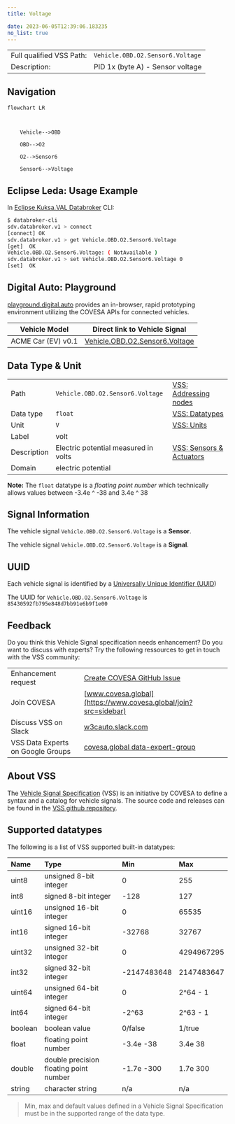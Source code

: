 ```yaml
---
title: Voltage

date: 2023-06-05T12:39:06.183235
no_list: true
---
```



| | |
|---|---|
| Full qualified VSS Path: | `Vehicle.OBD.O2.Sensor6.Voltage` |
| Description: | PID 1x (byte A) - Sensor voltage |

## Navigation

```mermaid
flowchart LR



    Vehicle-->OBD

    OBD-->O2

    O2-->Sensor6

    Sensor6-->Voltage

```

## Eclipse Leda: Usage Example

In [Eclipse Kuksa.VAL Databroker](https://github.com/eclipse/kuksa.val/tree/master/kuksa_databroker) CLI:



```bash
$ databroker-cli
sdv.databroker.v1 > connect
[connect] OK
sdv.databroker.v1 > get Vehicle.OBD.O2.Sensor6.Voltage
[get]  OK
Vehicle.OBD.O2.Sensor6.Voltage: ( NotAvailable )
sdv.databroker.v1 > set Vehicle.OBD.O2.Sensor6.Voltage 0
[set]  OK
```

## Digital Auto: Playground

[playground.digital.auto](http://digital.auto) provides an in-browser, rapid prototyping environment utilizing the COVESA APIs for connected vehicles. 

| Vehicle Model | Direct link to Vehicle Signal |
|---|---|
| ACME Car (EV) v0.1 | [Vehicle.OBD.O2.Sensor6.Voltage](https://digitalauto.netlify.app/model/STLWzk1WyqVVLbfymb4f/cvi/list/Vehicle.OBD.O2.Sensor6.Voltage/) |

## Data Type & Unit

| | | |
|---|---|---|
| Path | `Vehicle.OBD.O2.Sensor6.Voltage` | [VSS: Addressing nodes](https://covesa.github.io/vehicle_signal_specification/rule_set/basics/) |
| Data type | `float` | [VSS: Datatypes](https://covesa.github.io/vehicle_signal_specification/rule_set/data_entry/data_types/) |
| Unit | `V` | [VSS: Units](https://covesa.github.io/vehicle_signal_specification/rule_set/data_entry/data_unit_types/) |
| Label | volt | |
| Description | Electric potential measured in volts | [VSS: Sensors & Actuators](https://covesa.github.io/vehicle_signal_specification/rule_set/data_entry/sensor_actuator/) |
| Domain | electric potential | [](https://covesa.github.io/vehicle_signal_specification/rule_set/data_entry/data_unit_types/) |










**Note:** The `float` datatype is a *floating point number* which technically allows values between -3.4e ^ -38 and 3.4e ^ 38




## Signal Information





The vehicle signal `Vehicle.OBD.O2.Sensor6.Voltage` is a **Sensor**.

The vehicle signal `Vehicle.OBD.O2.Sensor6.Voltage` is a **Signal**.



## UUID

Each vehicle signal is identified by a [Universally Unique Identifier (UUID](https://en.wikipedia.org/wiki/Universally_unique_identifier))

The UUID for `Vehicle.OBD.O2.Sensor6.Voltage` is `85430592fb795e848d7bb91e6b9f1e00`


## Feedback

Do you think this Vehicle Signal specification needs enhancement? Do you want to discuss with experts? Try the following ressources to get in touch with the VSS community:

| | |
|---|---|
| Enhancement request | [Create COVESA GitHub Issue](https://github.com/COVESA/vehicle_signal_specification/issues/new?body=Please+describe+your+feedback&title=Signal+feedback+Vehicle.OBD.O2.Sensor6.Voltage) |
| Join COVESA | [www.covesa.global](https://www.covesa.global/join?src=sidebar) |
| Discuss VSS on Slack | [w3cauto.slack.com](http://w3cauto.slack.com/) |
| VSS Data Experts on Google Groups | [covesa.global data-expert-group](https://groups.google.com/a/covesa.global/g/data-expert-group) |

## About VSS

The [Vehicle Signal Specification](https://covesa.github.io/vehicle_signal_specification/) (VSS)
is an initiative by COVESA to define a syntax and a catalog for vehicle signals.
The source code and releases can be found in the [VSS github repository](https://github.com/COVESA/vehicle_signal_specification).

## Supported datatypes

The following is a list of VSS supported built-in datatypes:

Name       | Type                       | Min  | Max
:----------|:---------------------------|:-----|:---
uint8      | unsigned 8-bit integer     | 0    | 255
int8       | signed 8-bit integer       | -128 | 127
uint16     | unsigned 16-bit integer    |  0   | 65535
int16      | signed 16-bit integer      | -32768 | 32767
uint32     | unsigned 32-bit integer    | 0 | 4294967295
int32      | signed 32-bit integer      | -2147483648 | 2147483647
uint64     | unsigned 64-bit integer    | 0    | 2^64 - 1
int64      | signed 64-bit integer      | -2^63 | 2^63 - 1
boolean    | boolean value              | 0/false | 1/true
float      | floating point number      | -3.4e -38 | 3.4e 38
double     | double precision floating point number | -1.7e -300 | 1.7e 300
string     | character string           | n/a  | n/a

> Min, max and default values defined in a Vehicle Signal Specification must be in the supported range of the data type.
